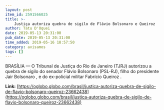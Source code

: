 ```yaml
---
layout: post
item_id: 2591566025
title: >-
    Justiça autoriza quebra de sigilo de Flávio Bolsonaro e Queiroz
author: Tatu D'Oquei
date: 2019-05-13 20:31:00
pub_date: 2019-05-13 20:31:00
time_added: 2019-05-16 18:57:50
category: avisamos
tags: []
---
```


BRASÍLIA — O Tribunal de Justiça do Rio de Janeiro (TJRJ) autorizou a quebra de sigilo do senador Flávio Bolsonaro (PSL-RJ), filho do presidente Jair Bolsonaro , e do ex-policial militar Fabrício Queiroz .

**Link:** [https://oglobo.globo.com/brasil/justica-autoriza-quebra-de-sigilo-de-flavio-bolsonaro-queiroz-23662438](https://oglobo.globo.com/brasil/justica-autoriza-quebra-de-sigilo-de-flavio-bolsonaro-queiroz-23662438)

